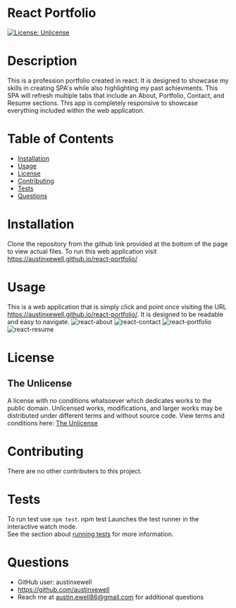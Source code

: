 # React Portfolio 
  [![License: Unlicense](https://img.shields.io/badge/license-Unlicense-blue.svg)](http://unlicense.org/)
  # Description
  This is a profession portfolio created in react. It is designed to showcase my skills in creating SPA's while also highlighting my past achievments. This SPA will refresh multiple tabs that include an About, Portfolio, Contact, and Resume sections. This app is completely responsive to showcase everything included within the web application.
  # Table of Contents
  * [Installation](#installation)
  * [Usage](#usage)
  * [License](#license)
  * [Contributing](#contributing)
  * [Tests](#tests)
  * [Questions](#questions)
  # Installation
  Clone the repository from the github link provided at the bottom of the page to view actual files. To run this web application visit https://austinxewell.github.io/react-portfolio/
  # Usage
  This is a web application that is simply click and point once visiting the URL https://austinxewell.github.io/react-portfolio/. It is designed to be readable and easy to navigate.
    ![react-about](https://user-images.githubusercontent.com/86080954/145697051-bd503f76-9750-4266-9dbf-b77c75f803e3.JPG)
    ![react-contact](https://user-images.githubusercontent.com/86080954/145697058-6f4e2f12-3f0f-4605-8963-88081aec1e3d.JPG)
    ![react-portfolio](https://user-images.githubusercontent.com/86080954/145697062-bb4abd83-a527-4e09-b730-1bf108c1421f.JPG)
    ![react-resume](https://user-images.githubusercontent.com/86080954/145697064-56d53842-b460-4349-a0e8-ab2d238ddb31.JPG)

  # License
  ## The Unlicense
  A license with no conditions whatsoever which dedicates works to the public domain. Unlicensed works, modifications, and larger works may be distributed under different terms and without source code.
  View terms and conditions here: [The Unlicense](../utils/licenses/unlicense.txt)
  # Contributing
  There are no other contributers to this project.
  # Tests
To run test use `npm test`. npm test Launches the test runner in the interactive watch mode.\
See the section about [running tests](https://facebook.github.io/create-react-app/docs/running-tests) for more information.
  # Questions
  * GitHub user: austinxewell
  * https://github.com/austinxewell
  * Reach me at austin.ewell86@gmail.com for additional questions